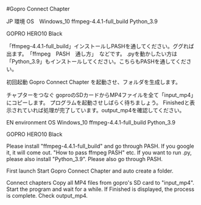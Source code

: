 #Gopro Connect Chapter


JP
環境
OS　Windows_10
ffmpeg-4.4.1-full_build
Python_3.9

GOPRO 
HERO10 Black

「ffmpeg-4.4.1-full_build」インストールしPASHを通してください。ググれば出ます。　「ffmpeg　PASH　通し方」　などです。
.pyを動かしたい方は「Python_3.9」もインストールしてください。こちらもPASHを通してください。

初回起動
Gopro Connect Chapter を起動させ、フォルダを生成します。

チャプターをつなぐ
goproのSDカードからMP4ファイルを全て「input_mp4」にコピーします。
プログラムを起動させしばらく待ちましょう。
Finishedと表示されていれば処理が完了しています。output_mp4を確認してください。

EN
environment
OS Windows_10
ffmpeg-4.4.1-full_build
Python_3.9

GOPRO
HERO10 Black

Please install "ffmpeg-4.4.1-full_build" and go through PASH. If you google it, it will come out. "How to pass ffmpeg PASH" etc.
If you want to run .py, please also install "Python_3.9". Please also go through PASH.

First launch
Start Gopro Connect Chapter and auto create a folder.

Connect chapters
Copy all MP4 files from gopro's SD card to "input_mp4".
Start the program and wait for a while.
If Finished is displayed, the process is complete. Check output_mp4.

